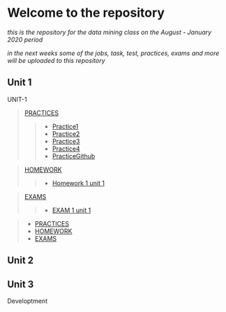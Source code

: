 
# Welcome to the repository

_this is the repository for the data mining class on the August - January 2020 period_

_in the next weeks some of the jobs, task, test, practices, exams and more will be uploaded to this repository_

## Unit 1

UNIT-1
>[PRACTICES](https://github.com/Israel-quintero-navarro/Data-Mining-AG-JAN2020/tree/UNIT-1/PRACTIES)
>>* [Practice1](https://github.com/Israel-quintero-navarro/Data-Mining-AG-JAN2020/blob/UNIT-1/PRACTIES/Practice1.md)
>>* [Practice2](https://github.com/Israel-quintero-navarro/Data-Mining-AG-JAN2020/blob/UNIT-1/PRACTIES/Practice2.md)
>>* [Practice3](https://github.com/Israel-quintero-navarro/Data-Mining-AG-JAN2020/blob/UNIT-1/PRACTIES/Practice3.md)
>>* [Practice4](https://github.com/Israel-quintero-navarro/Data-Mining-AG-JAN2020/blob/UNIT-1/PRACTIES/Practice4.md)
>>* [PracticeGithub](https://github.com/Israel-quintero-navarro/Data-Mining-AG-JAN2020/blob/UNIT-1/PRACTIES/PracticeGitHub.md)

>[HOMEWORK](https://github.com/Israel-quintero-navarro/Data-Mining-AG-JAN2020/tree/UNIT-1/HOMEWORKS)
>>* [Homework 1 unit 1](https://github.com/Israel-quintero-navarro/Data-Mining-AG-JAN2020/blob/UNIT-1/HOMEWORKS/Homework1U1.md)

>[EXAMS](https://github.com/Israel-quintero-navarro/Data-Mining-AG-JAN2020/tree/UNIT-1/EXAMS)
>>* [EXAM 1 unit 1](https://github.com/Israel-quintero-navarro/Data-Mining-AG-JAN2020/blob/UNIT-1/EXAMS/ExamUnit1.md
)

> * [PRACTICES](https://github.com/Israel-quintero-navarro/Data-Mining-AG-JAN2020/tree/UNIT-1/PRACTIES)
> * [HOMEWORK](https://github.com/Israel-quintero-navarro/Data-Mining-AG-JAN2020/tree/UNIT-1/HOMEWORKS)
> * [EXAMS](intero-navarro/Data-Mining-AG-JAN2020/tree/UNIT-1/EXAMS)


## Unit 2


## Unit 3

Developtment
